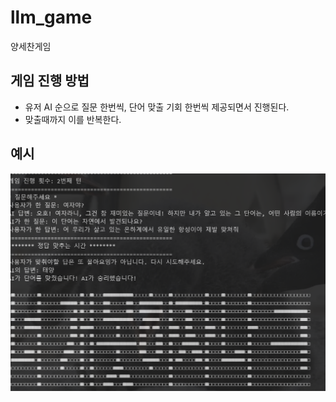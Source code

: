 # llm_game
양세찬게임

## 게임 진행 방법
- 유저 AI 순으로 질문 한번씩, 단어 맞출 기회 한번씩 제공되면서 진행된다.
- 맞출때까지 이를 반복한다.

## 예시
<img src="https://github.com/ohdyo/llm_game/blob/main/image.png"/>
